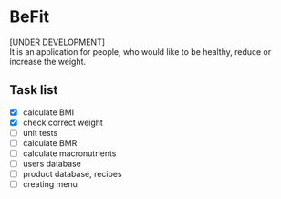 # BeFit
[UNDER DEVELOPMENT]\
It is an application for people, who would like to be healthy, reduce or increase the weight.

## Task list
- [x] calculate BMI
- [x] check correct weight
- [ ] unit tests
- [ ] calculate BMR
- [ ] calculate macronutrients
- [ ] users database
- [ ] product database, recipes
- [ ] creating menu
